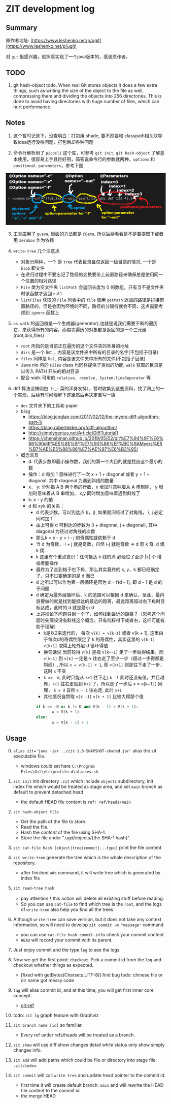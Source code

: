# ZIT development log

## Summary

原作者地址: [https://www.leshenko.net/p/ugit](https://www.leshenko.net/p/ugit)

对 `git` 挺感兴趣，就照着实现了一个java版本的，感谢原作者。

## TODO

1. git hash-object todo. When real Git stores objects it does a few extra things, such as writing the size of the object to the file as well, compressing them and dividing the objects into 256 directories. This is done to avoid having directories with huge number of files, which can hurt performance.


## Notes

1. 这个暂时记录下，没查明白：打包用 shade, 要不然要和 classpath相关联导致idea运行没啥问题，打包后却各种问题

2. 命令行解析用了 `picocli` 这个库，可参考 `git init`, `git hash-object` 了解基本使用，很容易上手且巨好用，简答说命令行的参数就两种，`options` 和 `positional parameters`，参考下图

![options and param](./doc/OptionsAndParameters2.png)

3. 工具库用了 `guava`, 里面的方法都是 `@Beta`, 所以后续看看是不是要提取下或者用 `zerobox` 作为依赖

4. `write-tree` 几个注意点

   - 对象分两种，一个 是 `tree` 代表目录且仅返回一级目录的情况, 一个是 `blob` 即文件
   - 在递归过程中不要忘记了路径的变换要带上前置路径来确保总是使用同一个位置的相对路径
   - `File` 类为空文件夹 `listPath` 会返回长度为 0 的数组，只有当不是文件夹时该函数才返回 `null`
   - `listFiles` 获取的 `File` 列表中的 `file` 调用 `getPath` 返回的路径是拼接前置路径的，但是会因为环境的不同，路径的分隔符就会不同，这点需要考虑到 `ignore` 函数上
   
5. `os.walk` 的返回值是一个生成器(generator),也就是说我们需要不断的遍历它，来获得所有的内容。而每次遍历的对象都是返回的是一个三元组(root,dirs,files)
   
   - `root` 所指的是当前正在遍历的这个文件夹的本身的地址
   - `dirs` 是一个 list ，内容是该文件夹中所有的目录的名字(不包括子目录)
   - `files` 同样是 list , 内容是该文件夹中所有的文件(不包括子目录)
   - Java nio 包的 `Files` class 也同样提供了类似的功能, `walk` 获取的目录是以传入 PATH 开头的相对目录
   - 配合 walk 可用的 `relative, resolve, System.lineSeparator` 等   

6. diff 算法没搞明白（-_- 菜的浑身发抖），暂时收集到这些资料，找了网上的一个实现，后续有时间理解下这里然后再决定重写一版
   - `doc` 文件夹下的工具和 paper
   - blog 
      - https://blog.jcoglan.com/2017/02/12/the-myers-diff-algorithm-part-1/
      - https://blog.robertelder.org/diff-algorithm/
      - http://simplygenius.net/Article/DiffTutorial1
      - https://chenshinan.github.io/2019/05/02/git%E7%94%9F%E6%88%90diff%E5%8E%9F%E7%90%86%EF%BC%9AMyers%E5%B7%AE%E5%88%86%E7%AE%97%E6%B3%95/
   - 概念普及
      - d: 代表步数即最小操作数，我们的第一个大目的就是找出这个最小的数
      - 操作：d 每加 1 意味进行了一次 x + 1 + diagonal 或者 y + 1 + diagonal. 其中 diagonal 为遇到斜线的数量
      - x， y: 分别指 A B 两个串的行数，x 增加时意味着从 A 串删除， y 增加时意味着从 B 串增加， x,y 同时增加意味着遇到斜线了
      - k: x - y 的值
      - d 和 xyk 的关系：
        - d 代表步数，可以到达点 (i，j), 如果期间经过了对角线， i, j 必定同时加 1
        - 由上可得 d 可到达的步数为 (i + diagonal, j + diagonal), 其中diagonal 为经过对角线的次数
        - 那么k = x - y = i - j  的奇偶性就依赖于 d
        - 当 d 为奇数， i + j 就是奇数，自然 i-j 就是奇数 => d 奇 k 奇, d 偶 k 偶
        - k 这里有个重点意识：任何抵达 k 线的点 必经过了至少 |k| 个 增或者删操作
        - 最终为了走到格子右下角，那么其实最终的 x, y，k 都已经确定了，只不过要确定的是 d 而已
        - d 之所以可以作为第一层循环是因为 d = f(d - 1), 即 d - 1 是 d 的子问题
        - d 确定为最外层循环后，k 的范围可以根据 d 来确认，至此，最内层要做的就是找到能抵达的最远的距离，最远距离超过右下角时目标达成，此时的 d 就是最小 d
        - 上述推论下问题只剩一个了，如何找到最远的距离？（思考这个问题时先假设没有斜线这个概念，只有纯粹得下或者右，这样可能有助于理解）
            - k是以2来迭代的， 每次 `v[k] = v[k-1]` 或者 v[k + 1], 这里由于每次d的奇偶性限定了 k 的奇偶性，其实这里的 `v[k-1] v[k+1]` 取得上轮外层 d 循环得值
            - 换句话说 当前轮得 `V[k]` 是指 `V[k+-1]` 走了一步后得结果，而`v[k-1]` 到 `v[k]` 一定是 v 往右走了至少一步（超过一步得都是斜线）, 所以 `x = v[k-1] + 1`, 而 `v[k+1]` 则是往下走了一步，这时 `x` 不变
            - `k == -d`, 此时只能从 `k+1` 往下走( `k -1` 此时还没有值，并且越界，`k+1` 往右走就到 `k+2` 了，所以走了一步后 x = v[k+1] ) 同理， `k = d` 自然 `k - 1` 往右走, 此时 `x+1`
            - 其他情况自然取 `v[k -1]`  `v[k + 1]` 比较大得那个值
            ```python
            if k == -D or k != D and V[k - 1] < V[k + 1]:
                   x = V[k + 1]
            else:
                   x = V[k - 1] + 1
            ```
## Usage

0. `alias zit='java -jar ../zit-1.0-SNAPSHOT-shaded.jar'` alias the zit executable file.
   
    - windows could set here `C:\Program Files\Git\etc\profile.d\aliases.sh`

1. `zit init` init directory `.zit` which include `objects` subdirectory, init index file which would be treated as stage area, and set `main` branch as default to prevent detached head
    
    - the default HEAD file content is `ref: ref/heads/main`

2. `zit hash-object file` 
   
    - Get the path of the file to store.
    - Read the file.
    - Hash the *content* of the file using SHA-1.
    - Store the file under ".ugit/objects/{the SHA-1 hash}".
 
3. `zit cat-file hash [object|tree|commit|...type]` print the file content

4. `zit write-tree` generate the tree which is the whole description of the repository.
   
    - after finished `add` command, it will write tree which is generated by index file

5. `zit read-tree hash` 
   
    - pay attention！this action will delete all existing stuff before reading.
    - So you can use `cat-file` to find which tree is the `root`, and the logs of `write-tree` also help you find all the trees.  

6. Although `write-tree` can save version, but it does not take any context information, so will need to develop `zit commit -m "message"` command. 
   
    - you can use `cat-file hash commit-id` to check your commit content
    - `HEAD` will record your commit with its parent.
   
7. Just enjoy commit and the type `log` to see the logs.

8. Now we get the first point: `checkout`. Pick a commit id from the `log` and checkout whether things as expected.

    - [fixed with getBytes(Charsets.UTF-8)] find bug todo: chinese file or dir name got messy code
   
9. `tag` will alias commit id, and at this time, you will get first inner core concept.
    - [git-ref](https://git-scm.com/book/en/v2/Git-Internals-Git-References)

10. todo: `zit lg` graph feature with Graphviz

11. `zit branch name [id]` so familiar.
    - Every ref under refs/heads will be treated as a branch.
     
12. `zit show` will use diff show changes detail while status only show simply changes info.

13. `zit add` will add paths which could be file or directory into stage file: `.zit/index`.
 
14. `zit commit` will call `write tree` and update head pointer to the commit id.
    - first time it will create default branch: `main` and will rewrite the HEAD file content to the commit id
    - the merge HEAD